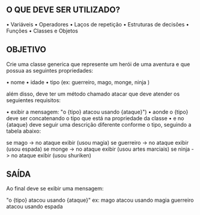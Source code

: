 ## **O QUE DEVE SER UTILIZADO?**

• Variáveis
• Operadores
• Laços de repetição
• Estruturas de decisões
• Funções
• Classes e Objetos

## OBJETIVO

Crie uma classe generica que represente um herói de uma aventura e que possua as seguintes propriedades:

• nome
• idade
• tipo (ex: guerreiro, mago, monge, ninja )

além disso, deve ter um método chamado atacar que deve atender os seguientes requisitos:

• exibir a mensagem: "o {tipo} atacou usando {ataque}")
• aonde o {tipo} deve ser concatenando o tipo que está na propriedade da classe
• e no {ataque} deve seguir uma descrição diferente conforme o tipo, seguindo a tabela abaixo:

se mago -> no ataque exibir (usou magia)
se guerreiro -> no ataque exibir (usou espada)
se monge -> no ataque exibir (usou artes marciais)
se ninja -> no ataque exibir (usou shuriken)

## SAÍDA

Ao final deve se exibir uma mensagem:

  "o {tipo} atacou usando {ataque}"
  ex: mago atacou usando magia
  guerreiro atacou usando espada
